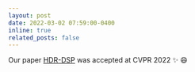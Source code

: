 ```yaml
---
layout: post
date: 2022-03-02 07:59:00-0400
inline: true
related_posts: false
---
```


Our paper <a href="https://openaccess.thecvf.com/content/CVPR2022/papers/Nguyen_Self-Supervised_Super-Resolution_for_Multi-Exposure_Push-Frame_Satellites_CVPR_2022_paper.pdf">HDR-DSP</a> was accepted at CVPR 2022 :sparkles: :smile:
